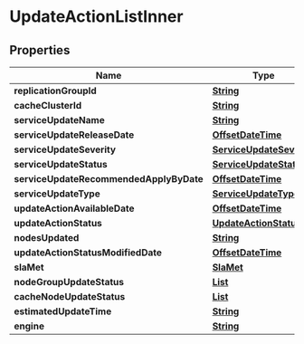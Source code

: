 

# UpdateActionListInner


## Properties

| Name | Type | Description | Notes |
|------------ | ------------- | ------------- | -------------|
|**replicationGroupId** | [**String**](String.md) |  |  [optional] |
|**cacheClusterId** | [**String**](String.md) |  |  [optional] |
|**serviceUpdateName** | [**String**](String.md) |  |  [optional] |
|**serviceUpdateReleaseDate** | [**OffsetDateTime**](OffsetDateTime.md) |  |  [optional] |
|**serviceUpdateSeverity** | [**ServiceUpdateSeverity**](ServiceUpdateSeverity.md) |  |  [optional] |
|**serviceUpdateStatus** | [**ServiceUpdateStatus**](ServiceUpdateStatus.md) |  |  [optional] |
|**serviceUpdateRecommendedApplyByDate** | [**OffsetDateTime**](OffsetDateTime.md) |  |  [optional] |
|**serviceUpdateType** | [**ServiceUpdateType**](ServiceUpdateType.md) |  |  [optional] |
|**updateActionAvailableDate** | [**OffsetDateTime**](OffsetDateTime.md) |  |  [optional] |
|**updateActionStatus** | [**UpdateActionStatus**](UpdateActionStatus.md) |  |  [optional] |
|**nodesUpdated** | [**String**](String.md) |  |  [optional] |
|**updateActionStatusModifiedDate** | [**OffsetDateTime**](OffsetDateTime.md) |  |  [optional] |
|**slaMet** | [**SlaMet**](SlaMet.md) |  |  [optional] |
|**nodeGroupUpdateStatus** | [**List**](List.md) |  |  [optional] |
|**cacheNodeUpdateStatus** | [**List**](List.md) |  |  [optional] |
|**estimatedUpdateTime** | [**String**](String.md) |  |  [optional] |
|**engine** | [**String**](String.md) |  |  [optional] |



